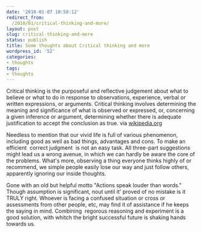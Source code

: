 ```yaml
---
date: '2010-01-07 10:58:12'
redirect_from:
  /2010/01/critical-thinking-and-more/
layout: post
slug: critical-thinking-and-more
status: publish
title: Some thoughts about Critical thinking and more
wordpress_id: '52'
categories:
- thoughts
tags:
- thoughts
---
```


Critical thinking is the purposeful and reflective judgement about what to believe or what to do in response to observations, experience, verbal or written expressions, or arguments. Critical thinking involves determining the meaning and significance of what is observed or expressed, or, concerning a given inference or argument, determining whether there is adequate justification to accept the conclusion as true.
via [wikipedia.org](http://en.wikipedia.org/wiki/Critical_thinking)

Needless to mention that our vivid life is full of various phenomenon, including good as well as bad things, advantages and cons. To make an efficient  correct judgment  is not an easy task. All three-part suggestions might lead us a wrong avenue, in which we can hardly be aware the core of the problems. What's more, observing a thing everyone thinks highly of or recommend, we simple people easily lose our way and just follow others, apparently ignoring our inside thoughts.

Gone with an old but helpful motto "Actions speak louder than words."  Though assumption is significant, nout until it' proved of no mistake is it TRULY right. Whoever is facing a confused situation or cross or assessments from other people, etc, may find it of assistance if he keeps the saying in mind. Combining  regorous reasoning and experiment is a good solution, with whitch the bright successful future is shaking hands towards us.
